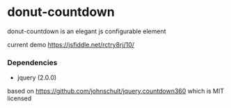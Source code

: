 # donut-countdown
donut-countdown is an elegant js configurable element

current demo https://jsfiddle.net/rctry8rj/10/

### Dependencies
 - jquery (2.0.0)

based on https://github.com/johnschult/jquery.countdown360 which is MIT licensed
